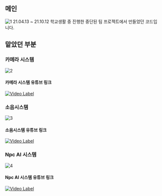 ## 메인
![1](https://github.com/user-attachments/assets/5172df19-2364-430b-857f-53d5a6c1ef7d)
21.04.13 ~ 21.10.12 학교생활 중 진행한 중단된 팀 프로젝트에서 만들었던 코드입니다.

## 맡았던 부분

### 카메라 시스템
![2](https://github.com/user-attachments/assets/45c7a9da-d009-4913-8ba9-389c70486b53)
#### 카메라 시스템 유튜브 링크
[![Video Label](http://img.youtube.com/vi/Fv6cI9yM-qw/0.jpg)](https://www.youtube.com/shorts/Fv6cI9yM-qw)

### 소음시스템
![3](https://github.com/user-attachments/assets/7bbb5d93-d5a0-4d29-8c48-57ade567f852)
#### 소음시스템 유튜브 링크
[![Video Label](http://img.youtube.com/vi/84U81RhHuBA/0.jpg)](https://youtu.be/84U81RhHuBA)

### Npc AI 시스템
![4](https://github.com/user-attachments/assets/23842f29-9f28-4327-9ffa-830ac984b162)
#### Npc AI 시스템 유튜브 링크
[![Video Label](http://img.youtube.com/vi/JxPPfrKhKro/0.jpg)](https://youtu.be/JxPPfrKhKro)

 
